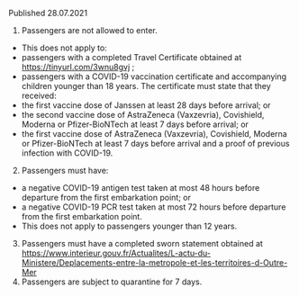Published 28.07.2021
1. Passengers are not allowed to enter.
- This does not apply to:
- passengers with a completed Travel Certificate obtained at <a target="_blank" href="https://tinyurl.com/3wnu8gvj">https://tinyurl.com/3wnu8gvj</a> ;
- passengers with a COVID-19 vaccination certificate and accompanying children younger than 18 years. The certificate must state that they received:
- the first vaccine dose of Janssen at least 28 days before arrival; or
- the second vaccine dose of AstraZeneca (Vaxzevria), Covishield, Moderna or Pfizer-BioNTech at least 7 days before arrival; or
- the first vaccine dose of AstraZeneca (Vaxzevria), Covishield, Moderna or Pfizer-BioNTech at least 7 days before arrival and a proof of previous infection with COVID-19.
2. Passengers must have:
- a negative COVID-19 antigen test taken at most 48 hours before departure from the first embarkation point; or
- a negative COVID-19 PCR test taken at most 72 hours before departure from the first embarkation point.
- This does not apply to passengers younger than 12 years.
3. Passengers must have a completed sworn statement obtained at <a href="https://www.interieur.gouv.fr/Actualites/L-actu-du-Ministere/Deplacements-entre-la-metropole-et-les-territoires-d-Outre-Mer">https://www.interieur.gouv.fr/Actualites/L-actu-du-Ministere/Deplacements-entre-la-metropole-et-les-territoires-d-Outre-Mer</a>
4. Passengers are subject to quarantine for 7 days.